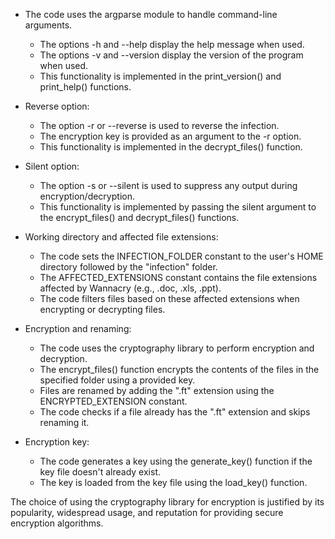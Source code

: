 
- The code uses the argparse module to handle command-line arguments.
  - The options -h and --help display the help message when used.
  - The options -v and --version display the version of the program when used.
  - This functionality is implemented in the print_version() and print_help() functions.
    
- Reverse option:
  - The option -r or --reverse is used to reverse the infection.
  - The encryption key is provided as an argument to the -r option.
  - This functionality is implemented in the decrypt_files() function.
    
- Silent option:
  - The option -s or --silent is used to suppress any output during encryption/decryption.
  - This functionality is implemented by passing the silent argument to the encrypt_files() and decrypt_files() functions.

- Working directory and affected file extensions:
  - The code sets the INFECTION_FOLDER constant to the user's HOME directory followed by the "infection" folder.
  - The AFFECTED_EXTENSIONS constant contains the file extensions affected by Wannacry (e.g., .doc, .xls, .ppt).
  - The code filters files based on these affected extensions when encrypting or decrypting files.
    
- Encryption and renaming:
  - The code uses the cryptography library to perform encryption and decryption.
  - The encrypt_files() function encrypts the contents of the files in the specified folder using a provided key.
  - Files are renamed by adding the ".ft" extension using the ENCRYPTED_EXTENSION constant.
  - The code checks if a file already has the ".ft" extension and skips renaming it.
    
- Encryption key:
  - The code generates a key using the generate_key() function if the key file doesn't already exist.
  - The key is loaded from the key file using the load_key() function.
    
The choice of using the cryptography library for encryption is justified by its popularity, widespread usage, and reputation for providing secure encryption algorithms.
